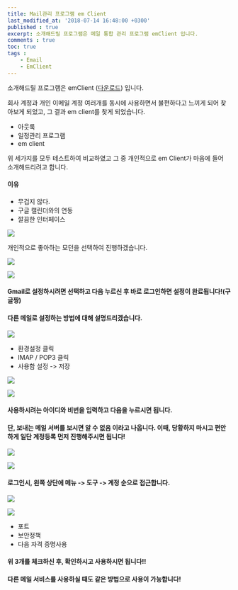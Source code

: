 ```yaml
---
title: Mail관리 프로그램 em Client
last_modified_at: '2018-07-14 16:48:00 +0300'
published : true
excerpt: 소개해드릴 프로그램은 메일 통합 관리 프로그램 emClient 입니다.
comments : true
toc: true
tags :
    - Email
    - EmClient
---
```


소개해드릴 프로그램은 emClient ([다운로드]) 입니다.

회사 계정과 개인 이메일 계정 여러개를 동시에 사용하면서 불편하다고 느끼게 되어 찾아보게 되었고, 그 결과 em client를 찾게 되었습니다.


- 아웃룩
- 일정관리 프로그램
- em client

위 세가지를 모두 테스트하여 비교하였고 그 중 개인적으로 em Client가 마음에 들어 소개해드리려고 합니다.


#### 이유
- 무겁지 않다.
- 구글 캘린더와의 연동
- 깔끔한 인터페이스

![](/assets/images/2018/08/emclient/1.png)

개인적으로 좋아하는 모던을 선택하여 진행하겠습니다.

![](/assets/images/2018/08/emclient/2.png)

![](/assets/images/2018/08/emclient/3.png)

#### Gmail로 설정하시려면 선택하고 다음 누르신 후 바로 로그인하면 설정이 완료됩니다!(구글짱)

#### 다른 메일로 설정하는 방법에 대해 설명드리겠습니다.

![](/assets/images/2018/08/emclient/4.png)

- 환경설정 클릭
- IMAP / POP3 클릭
- 사용함 설정 -> 저장

![](/assets/images/2018/08/emclient/5.png)

![](/assets/images/2018/08/emclient/6.png)

#### 사용하시려는 아이디와 비번을 입력하고 다음을 누르시면 됩니다.

#### 단, 보내는 메일 서버를 보시면 알 수 없음 이라고 나옵니다. 이때, 당황하지 마시고 편안하게 일단 계정등록 먼저 진행해주시면 됩니다!

![](/assets/images/2018/08/emclient/7.png)

![](/assets/images/2018/08/emclient/8.png)

#### 로그인시, 왼쪽 상단에 메뉴 -> 도구 -> 계정 순으로 접근합니다.

![](/assets/images/2018/08/emclient/9.png)

![](/assets/images/2018/08/emclient/10.png)

- 포트
- 보안정책
- 다음 자격 증명사용

#### 위 3개를 체크하신 후, 확인하시고 사용하시면 됩니다!!

#### 다른 메일 서비스를 사용하실 때도 같은 방법으로 사용이 가능합니다!

[다운로드]: https://www.emclient.com

